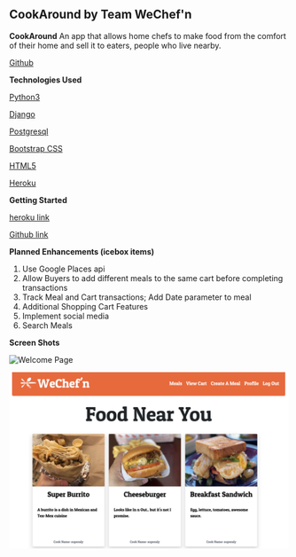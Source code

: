 ## CookAround by Team WeChef'n

**CookAround**
An app that allows home chefs to make food from the comfort of their home and sell it to eaters, 
people who live nearby.

[Github](https://github.com/franics925/cook_around)



**Technologies Used**

[Python3](https://www.python.org/download/releases/3.0/)

[Django](https://www.djangoproject.com/)

[Postgresql](https://www.postgresql.org/)

[Bootstrap CSS](https://getbootstrap.com/docs/4.3/getting-started/introduction/)

[HTML5](https://developer.mozilla.org/en-US/docs/Web/Guide/HTML/HTML5)

[Heroku](https://www.heroku.com/home)

**Getting Started**

[heroku link](https://wechefn.herokuapp.com/)

[Github link](https://github.com/alynguyen/cook_around)


**Planned Enhancements (icebox items)**
1. Use Google Places api
2. Allow Buyers to add different meals to the same cart before completing transactions
3. Track Meal and Cart transactions; Add Date parameter to meal
4. Additional Shopping Cart Features
5. Implement social media
6. Search Meals


**Screen Shots**

![Welcome Page](./main_app/images/home.png)

![Menu Page](./main_app/images/menu.png)
